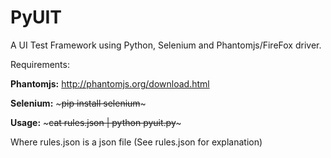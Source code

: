 PyUIT
=====

A UI Test Framework using Python, Selenium and Phantomjs/FireFox driver.

Requirements:

<b>Phantomjs:</b> http://phantomjs.org/download.html

<b>Selenium:</b> ~~~pip install selenium~~~

<b>Usage:</b> ~~~cat rules.json | python pyuit.py~~~

Where rules.json is a json file (See rules.json for explanation)